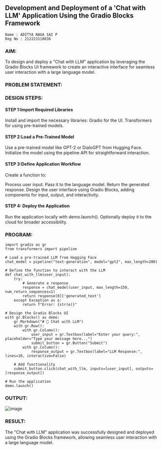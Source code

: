 ## Development and Deployment of a 'Chat with LLM' Application Using the Gradio Blocks Framework
```
Name : ADITYA NAGA SAI P
Reg No : 212223110036
```
### AIM:
To design and deploy a "Chat with LLM" application by leveraging the Gradio Blocks UI framework to create an interactive interface for seamless user interaction with a large language model.

### PROBLEM STATEMENT:

### DESIGN STEPS:

#### STEP 1:Import Required Libraries
Install and import the necessary libraries:
Gradio for the UI.
Transformers for using pre-trained models.

#### STEP 2:Load a Pre-Trained Model
Use a pre-trained model like GPT-2 or DialoGPT from Hugging Face.
Initialize the model using the pipeline API for straightforward interaction.

#### STEP 3:Define Application Workflow
Create a function to:

Process user input.
Pass it to the language model.
Return the generated response.
Design the user interface using Gradio Blocks, adding components for input, output, and interactivity.
#### STEP 4: Deploy the Application
Run the application locally with demo.launch().
Optionally deploy it to the cloud for broader accessibility.

### PROGRAM:
```
import gradio as gr
from transformers import pipeline

# Load a pre-trained LLM from Hugging Face
chat_model = pipeline("text-generation", model="gpt2", max_length=200)

# Define the function to interact with the LLM
def chat_with_llm(user_input):
    try:
        # Generate a response
        response = chat_model(user_input, max_length=150, num_return_sequences=1)
        return response[0]['generated_text']
    except Exception as e:
        return f"Error: {str(e)}"

# Design the Gradio Blocks UI
with gr.Blocks() as demo:
    gr.Markdown("# 🤖 Chat with LLM")
    with gr.Row():
        with gr.Column():
            user_input = gr.Textbox(label="Enter your query:", placeholder="Type your message here...")
            submit_button = gr.Button("Submit")
        with gr.Column():
            response_output = gr.Textbox(label="LLM Response:", lines=10, interactive=False)
    
    # Add functionality
    submit_button.click(chat_with_llm, inputs=[user_input], outputs=[response_output])

# Run the application
demo.launch()
```
### OUTPUT:
![image](https://github.com/user-attachments/assets/17fdb1ce-4bdf-4824-ab68-b595da419e0c)

### RESULT:
The "Chat with LLM" application was successfully designed and deployed using the Gradio Blocks framework, allowing seamless user interaction with a large language model.
